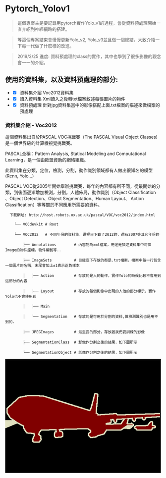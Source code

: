 # Pytorch_Yolov1
> 這個專案主是要記錄用pytorch實作Yolo_v1的過程，會從資料預處理開始一直介紹到神經網路的搭建。

> 等這個專案結束會慢慢更新Yolo_v2, Yolo_v3並且做一個總結，大致介紹一下每一代做了什麼樣的改進。

> 2019/3/25 進度: 資料預處理的class的實作，其中也學到了很多影像的觀念會一一的介紹。

## 使用的資料集，以及資料預處理的部分:
*  -[x] 資料集介紹 Voc2012資料集
*  -[x] 讀入資料集 Xml讀入之後轉txt檔案敘述每張圖片的物件
*  -[x] 資料預處理 針對jpg資料集當中的影像搭配上面.txt檔案的描述來做檔案的預處理

### 資料集介紹 - Voc2012

這個資料集出自於PASCAL VOC挑戰賽（The PASCAL Visual Object Classes)是一個世界級的計算機視覺挑戰賽。 

PASCAL全稱：Pattern Analysis, Statical Modeling and Computational Learning，是一個由歐盟資助的網絡組織。

此資料集在分類，定位，檢測，分割，動作識別領域都有人做出很知名的模型(Rcnn, Yolo...)

PASCAL VOC從2005年開始舉辦挑戰賽，每年的內容都有所不同，從最開始的分類，到後面逐漸增加檢測，分割，人體佈局，動作識別（Object Classification 、Object Detection、Object Segmentation、Human Layout、 Action Classification）等等關於不同應用所需要的資料。



`   下載網址: http://host.robots.ox.ac.uk/pascal/VOC/voc2012/index.html   `
        
        └── VOCdevkit # Root
    
        └── VOC2012   # 不同年份的資料集，這裡只下載了2012的，還有2007等其它年份的
        
            ├── Annotations        # 內容物為xml檔案，用途是描述資料集中每個Image的物件座標，物件編號等..
            
            ├── ImageSets          # 目錄底下存放的都是.txt檔案，檔案中每一行包含一個圖片的名稱，末尾會加上±1表示正負樣本
            
            │   ├── Action         # 存放的是人的動作，實作Yolo的時候比較不會用到這部分的內容
            
            │   ├── Layout         # 存放的每個影像中出現的人他的部分標示，實作Yolo也不會使用到
            
            │   ├── Main    
            
            │   └── Segmentation   # 存放的是可用於分割的資料,做檢測識別也是用不到的.
            
            ├── JPEGImages         # 最重要的部分，存放著我們要訓練的影像
            
            ├── SegmentationClass  # 影像作分割之後的結果，如下圖所示
            
            └── SegmentationObject # 影像作分割之後的結果，如下圖所示
            
![SegmentationClass example picture](/Readme_ExampleImage/SegmentationClassExample.PNG)



